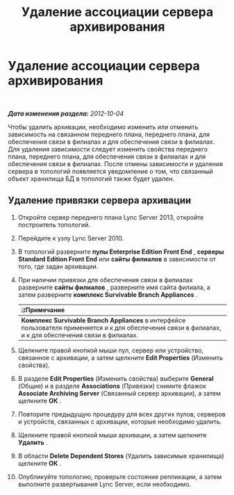 ﻿---
title: Удаление ассоциации сервера архивирования
TOCTitle: Удаление ассоциации сервера архивирования
ms:assetid: dabac157-71ee-4afe-b0b6-4a083d165ffb
ms:mtpsurl: https://technet.microsoft.com/ru-ru/library/JJ721903(v=OCS.15)
ms:contentKeyID: 49888217
ms.date: 05/19/2016
mtps_version: v=OCS.15
ms.translationtype: HT
---

# Удаление ассоциации сервера архивирования

 

_**Дата изменения раздела:** 2012-10-04_

Чтобы удалить архивации, необходимо изменить или отменить зависимость на связанном переднего плана, переднего плана, для обеспечения связи в филиалах и для обеспечения связи в филиалах. Для удаления зависимости следует изменить свойства переднего плана, переднего плана, для обеспечения связи в филиалах и для обеспечения связи в филиалах. После отмены зависимости и удаления сервера в топологий появляется уведомление о том, что связанный объект хранилища БД в топологий также будет удален.

## Удаление привязки сервера архивации

1.  Откройте сервер переднего плана Lync Server 2013, откройте построитель топологий.

2.  Перейдите к узлу Lync Server 2010.

3.  В топологий разверните **пулы Enterprise Edition Front End** , **серверы Standard Edition Front End** или **сайты филиалов** в зависимости от того, где задан архивации.

4.  При наличии привязки для обеспечения связи в филиалах разверните **сайты филиалов** , разверните имя сайта филиала, а затем разверните **комплекс Survivable Branch Appliances** .
    
    <table>
    <thead>
    <tr class="header">
    <th><img src="images/Gg398412.note(OCS.15).gif" title="note" alt="note" />Примечание</th>
    </tr>
    </thead>
    <tbody>
    <tr class="odd">
    <td><strong>Комплекс Survivable Branch Appliances</strong> в интерфейсе пользователя применяется и к для обеспечения связи в филиалах, и к для обеспечения связи в филиалах.</td>
    </tr>
    </tbody>
    </table>


5.  Щелкните правой кнопкой мыши пул, сервер или устройство, связанное с архивации, а затем щелкните **Edit Properties** (Изменить свойства).

6.  В разделе **Edit Properties** (Изменить свойства) выберите **General** (Общие) и в разделе **Associations** (Привязки) снимите флажок **Associate Archiving Server** (Связанный сервер архивации), а затем щелкните **ОК** .

7.  Повторите предыдущую процедуру для всех других пулов, серверов и устройств, связанных с архивации, которые необходимо удалить.

8.  Щелкните правой кнопкой мыши архивации, а затем щелкните **Удалить** .

9.  В области **Delete Dependent Stores** (Удалить зависимые хранилища) щелкните **ОК** .

10. Опубликуйте топологию, проверьте состояние репликации, а затем выполните развертывания Lync Server, если необходимо.


